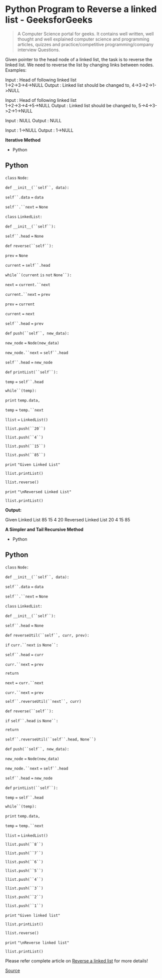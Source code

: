 # Python Program to Reverse a linked list - GeeksforGeeks

> A Computer Science portal for geeks. It contains well written, well thought and well explained computer science and programming articles, quizzes and practice/competitive programming/company interview Questions.

Given pointer to the head node of a linked list, the task is to reverse the linked list. We need to reverse the list by changing links between nodes.  
Examples:

Input : Head of following linked list  
 1->2->3->4->NULL Output : Linked list should be changed to, 4->3->2->1->NULL

Input : Head of following linked list  
 1->2->3->4->5->NULL Output : Linked list should be changed to, 5->4->3->2->1->NULL

Input : NULL Output : NULL

Input : 1->NULL Output : 1->NULL

**Iterative Method**

- Python

## Python

`class` `Node:`

`def` ` __init__(``self``, data): `

` self``.data ` `=` `data`

` self``.``next ` `=` `None`

`class` `LinkedList:`

`def` ` __init__(``self``): `

` self``.head ` `=` `None`

`def` ` reverse(``self``): `

`prev` `=` `None`

`current` `=` ` self``.head `

` while``(current ` `is` `not` ` None``): `

`next` `=` ` current.``next `

` current.``next ` `=` `prev`

`prev` `=` `current`

`current` `=` `next`

` self``.head ` `=` `prev`

`def` ` push(``self``, new_data): `

`new_node` `=` `Node(new_data)`

` new_node.``next ` `=` ` self``.head `

` self``.head ` `=` `new_node`

`def` ` printList(``self``): `

`temp` `=` ` self``.head `

` while``(temp): `

`print` `temp.data,`

`temp` `=` ` temp.``next `

`llist` `=` `LinkedList()`

` llist.push(``20``) `

` llist.push(``4``) `

` llist.push(``15``) `

` llist.push(``85``) `

`print` `"Given Linked List"`

`llist.printList()`

`llist.reverse()`

`print` `"\nReversed Linked List"`

`llist.printList()`

**Output:**

Given Linked List 85 15 4 20 Reversed Linked List 20 4 15 85

**A Simpler and Tail Recursive Method**

- Python

## Python

`class` `Node:`

`def` ` __init__(``self``, data): `

` self``.data ` `=` `data`

` self``.``next ` `=` `None`

`class` `LinkedList:`

`def` ` __init__(``self``): `

` self``.head ` `=` `None`

`def` ` reverseUtil(``self``, curr, prev): `

`if` ` curr.``next ` `is` ` None``: `

` self``.head ` `=` `curr`

` curr.``next ` `=` `prev`

`return`

`next` `=` ` curr.``next `

` curr.``next ` `=` `prev`

` self``.reverseUtil(``next``, curr) `

`def` ` reverse(``self``): `

`if` ` self``.head ` `is` ` None``: `

`return`

` self``.reverseUtil(``self``.head, ` ` None``) `

`def` ` push(``self``, new_data): `

`new_node` `=` `Node(new_data)`

` new_node.``next ` `=` ` self``.head `

` self``.head ` `=` `new_node`

`def` ` printList(``self``): `

`temp` `=` ` self``.head `

` while``(temp): `

`print` `temp.data,`

`temp` `=` ` temp.``next `

`llist` `=` `LinkedList()`

` llist.push(``8``) `

` llist.push(``7``) `

` llist.push(``6``) `

` llist.push(``5``) `

` llist.push(``4``) `

` llist.push(``3``) `

` llist.push(``2``) `

` llist.push(``1``) `

`print` `"Given linked list"`

`llist.printList()`

`llist.reverse()`

`print` `"\nReverse linked list"`

`llist.printList()`

Please refer complete article on [Reverse a linked list](https://www.geeksforgeeks.org/reverse-a-linked-list/) for more details!

[Source](https://www.geeksforgeeks.org/python-program-for-reverse-a-linked-list/)

